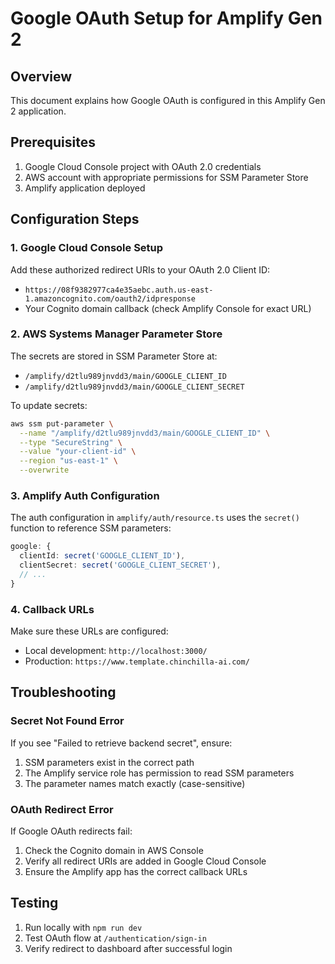 # Google OAuth Setup for Amplify Gen 2

## Overview
This document explains how Google OAuth is configured in this Amplify Gen 2 application.

## Prerequisites
1. Google Cloud Console project with OAuth 2.0 credentials
2. AWS account with appropriate permissions for SSM Parameter Store
3. Amplify application deployed

## Configuration Steps

### 1. Google Cloud Console Setup
Add these authorized redirect URIs to your OAuth 2.0 Client ID:
- `https://08f9382977ca4e35aebc.auth.us-east-1.amazoncognito.com/oauth2/idpresponse`
- Your Cognito domain callback (check Amplify Console for exact URL)

### 2. AWS Systems Manager Parameter Store
The secrets are stored in SSM Parameter Store at:
- `/amplify/d2tlu989jnvdd3/main/GOOGLE_CLIENT_ID`
- `/amplify/d2tlu989jnvdd3/main/GOOGLE_CLIENT_SECRET`

To update secrets:
```bash
aws ssm put-parameter \
  --name "/amplify/d2tlu989jnvdd3/main/GOOGLE_CLIENT_ID" \
  --type "SecureString" \
  --value "your-client-id" \
  --region "us-east-1" \
  --overwrite
```

### 3. Amplify Auth Configuration
The auth configuration in `amplify/auth/resource.ts` uses the `secret()` function to reference SSM parameters:
```typescript
google: {
  clientId: secret('GOOGLE_CLIENT_ID'),
  clientSecret: secret('GOOGLE_CLIENT_SECRET'),
  // ...
}
```

### 4. Callback URLs
Make sure these URLs are configured:
- Local development: `http://localhost:3000/`
- Production: `https://www.template.chinchilla-ai.com/`

## Troubleshooting

### Secret Not Found Error
If you see "Failed to retrieve backend secret", ensure:
1. SSM parameters exist in the correct path
2. The Amplify service role has permission to read SSM parameters
3. The parameter names match exactly (case-sensitive)

### OAuth Redirect Error
If Google OAuth redirects fail:
1. Check the Cognito domain in AWS Console
2. Verify all redirect URIs are added in Google Cloud Console
3. Ensure the Amplify app has the correct callback URLs

## Testing
1. Run locally with `npm run dev`
2. Test OAuth flow at `/authentication/sign-in`
3. Verify redirect to dashboard after successful login